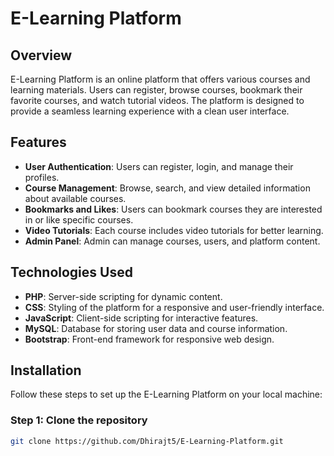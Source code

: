 # E-Learning Platform

## Overview
E-Learning Platform is an online platform that offers various courses and learning materials. Users can register, browse courses, bookmark their favorite courses, and watch tutorial videos. The platform is designed to provide a seamless learning experience with a clean user interface.

## Features
- **User Authentication**: Users can register, login, and manage their profiles.
- **Course Management**: Browse, search, and view detailed information about available courses.
- **Bookmarks and Likes**: Users can bookmark courses they are interested in or like specific courses.
- **Video Tutorials**: Each course includes video tutorials for better learning.
- **Admin Panel**: Admin can manage courses, users, and platform content.

## Technologies Used
- **PHP**: Server-side scripting for dynamic content.
- **CSS**: Styling of the platform for a responsive and user-friendly interface.
- **JavaScript**: Client-side scripting for interactive features.
- **MySQL**: Database for storing user data and course information.
- **Bootstrap**: Front-end framework for responsive web design.

## Installation

Follow these steps to set up the E-Learning Platform on your local machine:

### Step 1: Clone the repository

```bash
git clone https://github.com/Dhirajt5/E-Learning-Platform.git
